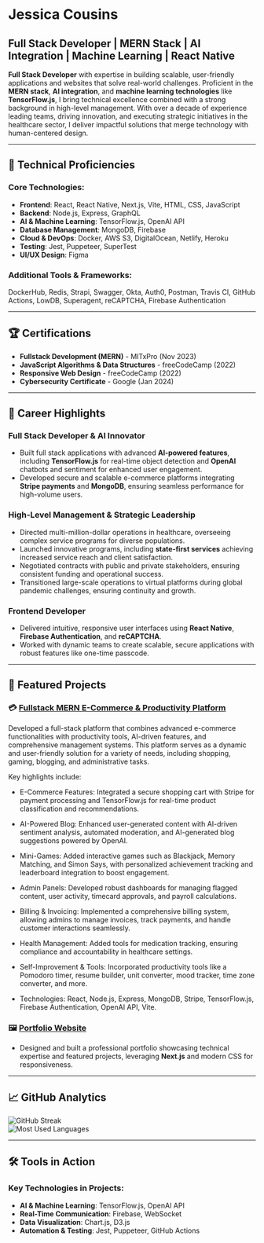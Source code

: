 # Jessica Cousins

## Full Stack Developer | MERN Stack | AI Integration | Machine Learning | React Native

**Full Stack Developer** with expertise in building scalable, user-friendly applications and websites that solve real-world challenges. Proficient in the **MERN stack**, **AI integration**, and **machine learning technologies** like **TensorFlow.js**, I bring technical excellence combined with a strong background in high-level management. With over a decade of experience leading teams, driving innovation, and executing strategic initiatives in the healthcare sector, I deliver impactful solutions that merge technology with human-centered design.

---

## 🔧 Technical Proficiencies

### Core Technologies:

- **Frontend**: React, React Native, Next.js, Vite, HTML, CSS, JavaScript
- **Backend**: Node.js, Express, GraphQL
- **AI & Machine Learning**: TensorFlow.js, OpenAI API
- **Database Management**: MongoDB, Firebase
- **Cloud & DevOps**: Docker, AWS S3, DigitalOcean, Netlify, Heroku
- **Testing**: Jest, Puppeteer, SuperTest
- **UI/UX Design**: Figma

### Additional Tools & Frameworks:

DockerHub, Redis, Strapi, Swagger, Okta, Auth0, Postman, Travis CI, GitHub Actions, LowDB, Superagent, reCAPTCHA, Firebase Authentication

---

## 🏆 Certifications

- **Fullstack Development (MERN)** - MITxPro (Nov 2023)
- **JavaScript Algorithms & Data Structures** - freeCodeCamp (2022)
- **Responsive Web Design** - freeCodeCamp (2022)
- **Cybersecurity Certificate** - Google (Jan 2024)

---

## 💼 Career Highlights

### **Full Stack Developer & AI Innovator**

- Built full stack applications with advanced **AI-powered features**, including **TensorFlow.js** for real-time object detection and **OpenAI** chatbots and sentiment for enhanced user engagement.
- Developed secure and scalable e-commerce platforms integrating **Stripe payments** and **MongoDB**, ensuring seamless performance for high-volume users.

### **High-Level Management & Strategic Leadership**

- Directed multi-million-dollar operations in healthcare, overseeing complex service programs for diverse populations.
- Launched innovative programs, including **state-first services** achieving increased service reach and client satisfaction.
- Negotiated contracts with public and private stakeholders, ensuring consistent funding and operational success.
- Transitioned large-scale operations to virtual platforms during global pandemic challenges, ensuring continuity and growth.

### **Frontend Developer**

- Delivered intuitive, responsive user interfaces using **React Native**, **Firebase Authentication**, and **reCAPTCHA**.
- Worked with dynamic teams to create scalable, secure applications with robust features like one-time passcode.

---

## 📂 Featured Projects

### 💳 [Fullstack MERN E-Commerce & Productivity Platform](https://github.com/jessicacousins/fullstack_vite_webapp)

Developed a full-stack platform that combines advanced e-commerce functionalities with productivity tools, AI-driven features, and comprehensive management systems. This platform serves as a dynamic and user-friendly solution for a variety of needs, including shopping, gaming, blogging, and administrative tasks. 

Key highlights include:

- E-Commerce Features: Integrated a secure shopping cart with Stripe for payment processing and TensorFlow.js for real-time product classification and recommendations.

- AI-Powered Blog: Enhanced user-generated content with AI-driven sentiment analysis, automated moderation, and AI-generated blog suggestions powered by OpenAI.

- Mini-Games: Added interactive games such as Blackjack, Memory Matching, and Simon Says, with personalized achievement tracking and leaderboard integration to boost engagement.

- Admin Panels: Developed robust dashboards for managing flagged content, user activity, timecard approvals, and payroll calculations.

- Billing & Invoicing: Implemented a comprehensive billing system, allowing admins to manage invoices, track payments, and handle customer interactions seamlessly.

- Health Management: Added tools for medication tracking, ensuring compliance and accountability in healthcare settings.

- Self-Improvement & Tools: Incorporated productivity tools like a Pomodoro timer, resume builder, unit converter, mood tracker, time zone converter, and more.

- Technologies: React, Node.js, Express, MongoDB, Stripe, TensorFlow.js, Firebase Authentication, OpenAI API, Vite.

### 🖼️ [Portfolio Website](https://jessicacousins.tech)

- Designed and built a professional portfolio showcasing technical expertise and featured projects, leveraging **Next.js** and modern CSS for responsiveness.

---

## 📈 GitHub Analytics

![GitHub Streak](https://github-readme-streak-stats.herokuapp.com/?user=jessicacousins&theme=radical)  
![Most Used Languages](https://github-readme-stats.vercel.app/api/top-langs/?username=jessicacousins&layout=compact&theme=radical)

---

## 🛠 Tools in Action

### Key Technologies in Projects:

- **AI & Machine Learning**: TensorFlow.js, OpenAI API
- **Real-Time Communication**: Firebase, WebSocket
- **Data Visualization**: Chart.js, D3.js
- **Automation & Testing**: Jest, Puppeteer, GitHub Actions

